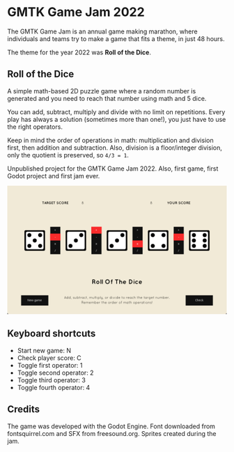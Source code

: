 # GMTK Game Jam 2022
The GMTK Game Jam is an annual game making marathon, where individuals
and teams try to make a game that fits a theme, in just 48 hours.

The theme for the year 2022 was **Roll of the Dice**.

## Roll of the Dice
A simple math-based 2D puzzle game where a random number is generated
and you need to reach that number using math and 5 dice.

You can add, subtract, multiply and divide with no limit on repetitions.  Every
play has always a solution (sometimes more than one!), you just have to use the
right operators.

Keep in mind the order of operations in math: multiplication and division first,
then addition and subtraction.  Also, division is a floor/integer division,
only the quotient is preserved, so `4/3 = 1`.

Unpublished project for the GMTK Game Jam 2022.
Also, first game, first Godot project and first jam ever.

![image info](screenshot.png)

## Keyboard shortcuts
- Start new game: N
- Check player score: C
- Toggle first operator: 1
- Toggle second operator: 2
- Toggle third operator: 3
- Toggle fourth operator: 4

## Credits
The game was developed with the Godot Engine.
Font downloaded from fontsquirrel.com and SFX from freesound.org.
Sprites created during the jam.
